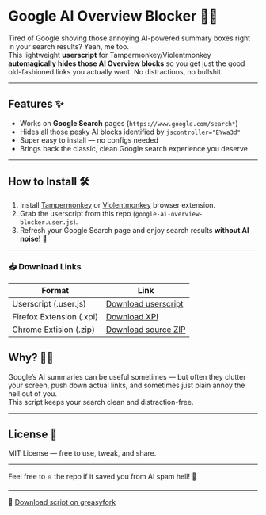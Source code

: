# Google AI Overview Blocker 🚫🤖

Tired of Google shoving those annoying AI-powered summary boxes right in your search results? Yeah, me too.  
This lightweight **userscript** for Tampermonkey/Violentmonkey **automagically hides those AI Overview blocks** so you get just the good old-fashioned links you actually want. No distractions, no bullshit.

---

## Features ✨

- Works on **Google Search** pages (`https://www.google.com/search*`)  
- Hides all those pesky AI blocks identified by `jscontroller="EYwa3d"`  
- Super easy to install — no configs needed  
- Brings back the classic, clean Google search experience you deserve  

---

## How to Install 🛠️

1. Install [Tampermonkey](https://www.tampermonkey.net/) or [Violentmonkey](https://violentmonkey.github.io/) browser extension.  
2. Grab the userscript from this repo (`google-ai-overview-blocker.user.js`).  
3. Refresh your Google Search page and enjoy search results **without AI noise**! 🎉  

---
### 📥 Download Links

| Format                   | Link                                                                                                  |
|--------------------------|-------------------------------------------------------------------------------------------------------|
| Userscript (.user.js)    | [Download userscript](https://greasyfork.org/scripts/540601-google-ai-overview-blocker/code/Google%20AI%20Overview%20Blocker.user.js) |
| Firefox Extension (.xpi) | [Download XPI](https://download1582.mediafire.com/1cnt957hjz9gneXt7KXr5nBYjURmwQDg2xdLKR-QDqtx1hrPnlJqYuByIqyRIgRbwqP9pnMnDyGzB43vt7XOILmJePc2UgPva4tSl6K0rwp-3FXHZdc7qxZFDWsWBJqXx0V7y6Kk6rM4BnkUknkJDQUnV_xSLICtElo-Ssj9UOcYXhI2/pse6xk1b61o7mll/google-ai-blocker.xpi)               |
| Chrome Extision (.zip)    | [Download source ZIP](https://download1321.mediafire.com/6j84pelmzkcg21sYPUIrIZz-sjIEwE5203F_oyJCv5aSgagVknLIpQGvBayLGyKKg-iwz-t2y1VJvYYCK2ulCA1gGcUYp0vMzNWyQJXcBxyPYdF4YGEHpffInWqJNEFWD1K8WxHiXkG1HzBNu4g5tJYQ0HAQJ2WeZx3t5iHB2c7oRKBU/pk1emcpyljx74gh/google-ai-blocker.zip)       |


## Why? 🤷‍♂️

Google’s AI summaries can be useful sometimes — but often they clutter your screen, push down actual links, and sometimes just plain annoy the hell out of you.  
This script keeps your search clean and distraction-free.

---

## License 📝

MIT License — free to use, tweak, and share.

---

Feel free to ⭐ the repo if it saved you from AI spam hell! 🚀

---

🍴 [Download script on greasyfork](https://greasyfork.org/ru/scripts/540601-google-ai-overview-blocker)
